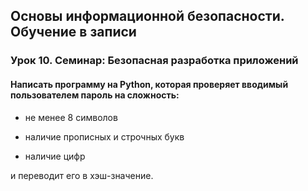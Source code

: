 ## Основы информационной безопасности. Обучение в записи
### Урок 10. Семинар: Безопасная разработка приложений
#### Написать программу на Python, которая проверяет вводимый пользователем пароль на сложность:
* не менее 8 символов

* наличие прописных и строчных букв

* наличие цифр

и переводит его в хэш-значение.
